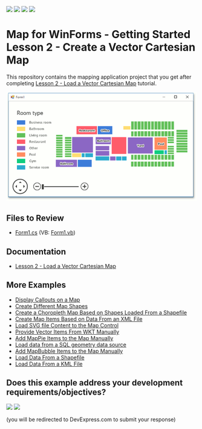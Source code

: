 <!-- default badges list -->
![](https://img.shields.io/endpoint?url=https://codecentral.devexpress.com/api/v1/VersionRange/128576896/14.2.3%2B)
[![](https://img.shields.io/badge/Open_in_DevExpress_Support_Center-FF7200?style=flat-square&logo=DevExpress&logoColor=white)](https://supportcenter.devexpress.com/ticket/details/T171499)
[![](https://img.shields.io/badge/📖_How_to_use_DevExpress_Examples-e9f6fc?style=flat-square)](https://docs.devexpress.com/GeneralInformation/403183)
[![](https://img.shields.io/badge/💬_Leave_Feedback-feecdd?style=flat-square)](#does-this-example-address-your-development-requirementsobjectives)
<!-- default badges end -->

# Map for WinForms - Getting Started Lesson 2 - Create a Vector Cartesian Map

This repository contains the mapping application project that you get after completing [Lesson 2 - Load a Vector Cartesian Map](https://docs.devexpress.com/WindowsForms/17684/controls-and-libraries/map-control/getting-started/lesson-2-load-a-vector-cartesian-map) tutorial.

![Resulting map](Images/resulting-map.png)

## Files to Review

* [Form1.cs](./CS/WinForms_MapControl_Lesson2/Form1.Designer.cs) (VB: [Form1.vb](./VB/WinForms_MapControl_Lesson2/Form1.Designer.vb))

## Documentation

* [Lesson 2 - Load a Vector Cartesian Map](https://docs.devexpress.com/WindowsForms/17684/controls-and-libraries/map-control/getting-started/lesson-2-load-a-vector-cartesian-map)

## More Examples

* [Display Callouts on a Map](https://github.com/DevExpress-Examples/winforms-map-show-callouts)
* [Create Different Map Shapes](https://github.com/DevExpress-Examples/winforms-map-create-different-map-shapes)
* [Create a Choropleth Map Based on Shapes Loaded From a Shapefile](https://github.com/DevExpress-Examples/winforms-map-create-choropleth-map-based-on-shapefile)
* [Create Map Items Based on Data From an XML File](https://github.com/DevExpress-Examples/winforms-map-bind-to-xml-data)
* [Load SVG file Content to the Map Control](https://github.com/DevExpress-Examples/winforms-map-load-svg-file-data)
* [Provide Vector Items From WKT Manually](https://github.com/DevExpress-Examples/how-to-manually-provide-vector-items-from-wkt-t222638)
* [Add MapPie Items to the Map Manually](https://github.com/DevExpress-Examples/how-to-manually-add-mappie-items-to-the-map-t116241)
* [Load data from a SQL geometry data source](https://github.com/DevExpress-Examples/how-to-load-data-from-a-sql-geometry-data-source-t175898)
* [Add MapBubble Items to the Map Manually](https://github.com/DevExpress-Examples/how-to-manually-add-mapbubble-items-to-the-map-t116230)
* [Load Data From a Shapefile](https://github.com/DevExpress-Examples/how-to-load-data-from-a-shapefile-t155190)
* [Load Data From a KML File](https://github.com/DevExpress-Examples/how-to-load-data-from-a-kml-file-t140303)
<!-- feedback -->
## Does this example address your development requirements/objectives?

[<img src="https://www.devexpress.com/support/examples/i/yes-button.svg"/>](https://www.devexpress.com/support/examples/survey.xml?utm_source=github&utm_campaign=winforms-map-getting-started-lesson-2&~~~was_helpful=yes) [<img src="https://www.devexpress.com/support/examples/i/no-button.svg"/>](https://www.devexpress.com/support/examples/survey.xml?utm_source=github&utm_campaign=winforms-map-getting-started-lesson-2&~~~was_helpful=no)

(you will be redirected to DevExpress.com to submit your response)
<!-- feedback end -->
